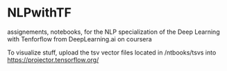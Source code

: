 # NLPwithTF
assignements, notebooks, for the NLP specialization of the Deep Learning with Tenforflow from DeepLearning.ai on coursera

To visualize stuff, upload the tsv vector files located in /ntbooks/tsvs into https://projector.tensorflow.org/
